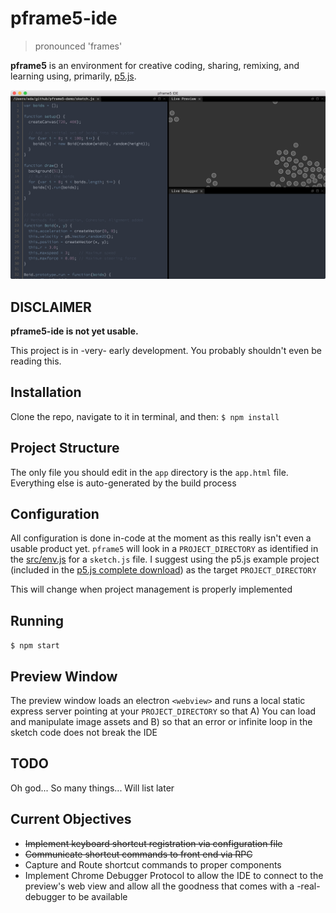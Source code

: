 # pframe5-ide
> pronounced 'frames'

**pframe5** is an environment for creative coding, sharing, remixing, and learning using, primarily, [p5.js](https://p5js.org).

![screenshot](docs/ss.png)

## DISCLAIMER
**pframe5-ide is not yet usable.**

This project is in -very- early development. You probably shouldn't even be reading this.

## Installation
Clone the repo, navigate to it in terminal, and then:
`$ npm install`

## Project Structure
The only file you should edit in the `app` directory is the `app.html` file. Everything else is auto-generated by the build process

## Configuration
All configuration is done in-code at the moment as this really isn't even a usable product yet. `pframe5` will look in a `PROJECT_DIRECTORY` as identified in the [src/env.js](https://github.com/8-uh/pframe5-ide/blob/master/src/index.js) for a `sketch.js` file. I suggest using the p5.js example project (included in the [p5.js complete download](https://github.com/processing/p5.js/releases/download/0.5.7/p5.zip)) as the target `PROJECT_DIRECTORY`

This will change when project management is properly implemented

## Running
`$ npm start`

## Preview Window
The preview window loads an electron `<webview>` and runs a local static express server pointing at your `PROJECT_DIRECTORY` so that A) You can load and manipulate image assets and B) so that an error or infinite loop in the sketch code does not break the IDE

## TODO
Oh god... So many things... Will list later

## Current Objectives
* ~~Implement keyboard shortcut registration via configuration file~~
* ~~Communicate shortcut commands to front end via RPC~~
* Capture and Route shortcut commands to proper components
* Implement Chrome Debugger Protocol to allow the IDE to connect to the preview's web view and allow all the goodness that comes with a -real- debugger to be available
